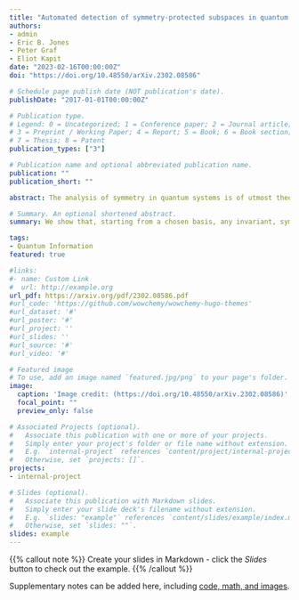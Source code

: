 ```yaml
---
title: "Automated detection of symmetry-protected subspaces in quantum simulations"
authors:
- admin
- Eric B. Jones
- Peter Graf
- Eliot Kapit
date: "2023-02-16T00:00:00Z"
doi: "https://doi.org/10.48550/arXiv.2302.08586"

# Schedule page publish date (NOT publication's date).
publishDate: "2017-01-01T00:00:00Z"

# Publication type.
# Legend: 0 = Uncategorized; 1 = Conference paper; 2 = Journal article;
# 3 = Preprint / Working Paper; 4 = Report; 5 = Book; 6 = Book section;
# 7 = Thesis; 8 = Patent
publication_types: ["3"]

# Publication name and optional abbreviated publication name.
publication: ""
publication_short: ""

abstract: The analysis of symmetry in quantum systems is of utmost theoretical importance, useful in a variety of applications and experimental settings, and is difficult to accomplish in general. Symmetries imply conservation laws, which partition Hilbert space into invariant subspaces of the time-evolution operator, each of which is demarcated according to its conserved quantity. We show that, starting from a chosen basis, any invariant, symmetry-protected subspaces which are diagonal in that basis are discoverable using transitive closure on graphs representing state-to-state transitions under k-local unitary operations. Importantly, the discovery of these subspaces relies neither upon the explicit identification of a symmetry operator or its eigenvalues nor upon the construction of matrices of the full Hilbert space dimension. We introduce two classical algorithms, which efficiently compute and elucidate features of these subspaces. The first algorithm explores the entire symmetry-protected subspace of an initial state in time complexity linear to the size of the subspace by closing local basis state-to-basis state transitions. The second algorithm determines, with bounded error, if a given measurement outcome of a dynamically-generated state is within the symmetry-protected subspace of the state in which the dynamical system is initialized. We demonstrate the applicability of these algorithms by performing post-selection on data generated from emulated noisy quantum simulations of three different dynamical systems, the Heisenberg-XXX model and the T6 and F4 quantum cellular automata. Due to their efficient computability and indifference to identifying the underlying symmetry, these algorithms lend themselves to the post-selection of quantum computer data, optimized classical simulation of quantum systems, and the discovery of previously hidden symmetries in quantum mechanical systems. 

# Summary. An optional shortened abstract.
summary: We show that, starting from a chosen basis, any invariant, symmetry-protected subspaces which are diagonal in that basis are discoverable using transitive closure on graphs representing state-to-state interactions under k-local unitary operations.

tags:
- Quantum Information
featured: true

#links:
#- name: Custom Link
#  url: http://example.org
url_pdf: https://arxiv.org/pdf/2302.08586.pdf
#url_code: 'https://github.com/wowchemy/wowchemy-hugo-themes'
#url_dataset: '#'
#url_poster: '#'
#url_project: ''
#url_slides: ''
#url_source: '#'
#url_video: '#'

# Featured image
# To use, add an image named `featured.jpg/png` to your page's folder. 
image:
  caption: 'Image credit: (https://doi.org/10.48550/arXiv.2302.08586)'
  focal_point: ""
  preview_only: false

# Associated Projects (optional).
#   Associate this publication with one or more of your projects.
#   Simply enter your project's folder or file name without extension.
#   E.g. `internal-project` references `content/project/internal-project/index.md`.
#   Otherwise, set `projects: []`.
projects:
- internal-project

# Slides (optional).
#   Associate this publication with Markdown slides.
#   Simply enter your slide deck's filename without extension.
#   E.g. `slides: "example"` references `content/slides/example/index.md`.
#   Otherwise, set `slides: ""`.
slides: example
---
```


{{% callout note %}}
Create your slides in Markdown - click the *Slides* button to check out the example.
{{% /callout %}}

Supplementary notes can be added here, including [code, math, and images](https://wowchemy.com/docs/writing-markdown-latex/).

